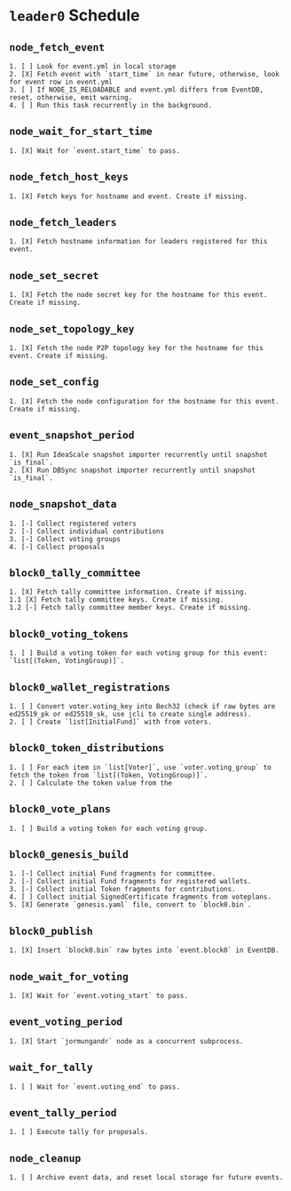 # `leader0` Schedule

## `node_fetch_event`
    1. [ ] Look for event.yml in local storage
    2. [X] Fetch event with `start_time` in near future, otherwise, look for event row in event.yml
    3. [ ] If NODE_IS_RELOADABLE and event.yml differs from EventDB, reset, otherwise, emit warning.
    4. [ ] Run this task recurrently in the background.
## `node_wait_for_start_time`
    1. [X] Wait for `event.start_time` to pass.
## `node_fetch_host_keys`
    1. [X] Fetch keys for hostname and event. Create if missing.
## `node_fetch_leaders`
    1. [X] Fetch hostname information for leaders registered for this event.
## `node_set_secret`
    1. [X] Fetch the node secret key for the hostname for this event. Create if missing.
## `node_set_topology_key`
    1. [X] Fetch the node P2P topology key for the hostname for this event. Create if missing.
## `node_set_config`
    1. [X] Fetch the node configuration for the hostname for this event. Create if missing.
## `event_snapshot_period`
    1. [X] Run IdeaScale snapshot importer recurrently until snapshot `is_final`.
    2. [X] Run DBSync snapshot importer recurrently until snapshot `is_final`.
## `node_snapshot_data`
    1. [-] Collect registered voters
    2. [-] Collect individual contributions
    3. [-] Collect voting groups
    4. [-] Collect proposals
## `block0_tally_committee`
    1. [X] Fetch tally committee information. Create if missing.
    1.1 [X] Fetch tally committee keys. Create if missing.
    1.2 [-] Fetch tally committee member keys. Create if missing.
## `block0_voting_tokens`
    1. [ ] Build a voting token for each voting group for this event: `list[(Token, VotingGroup)]`.
## `block0_wallet_registrations`
    1. [ ] Convert voter.voting_key into Bech32 (check if raw bytes are ed25519_pk or ed25519_sk, use jcli to create single address).
    2. [ ] Create `list[InitialFund]` with from voters.
## `block0_token_distributions`
    1. [ ] For each item in `list[Voter]`, use `voter.voting_group` to fetch the token from `list[(Token, VotingGroup)]`.
    2. [ ] Calculate the token value from the 
## `block0_vote_plans`
    1. [ ] Build a voting token for each voting group.
## `block0_genesis_build`
    1. [-] Collect initial Fund fragments for committee.
    2. [-] Collect initial Fund fragments for registered wallets.
    3. [-] Collect initial Token fragments for contributions.
    4. [ ] Collect initial SignedCertificate fragments from voteplans.
    5. [X] Generate `genesis.yaml` file, convert to `block0.bin`.
## `block0_publish`
    1. [X] Insert `block0.bin` raw bytes into `event.block0` in EventDB.
## `node_wait_for_voting`
    1. [X] Wait for `event.voting_start` to pass.
## `event_voting_period`
    1. [X] Start `jormungandr` node as a concurrent subprocess.
## `wait_for_tally`
    1. [ ] Wait for `event.voting_end` to pass.
## `event_tally_period`
    1. [ ] Execute tally for proposals.
## `node_cleanup`
    1. [ ] Archive event data, and reset local storage for future events.
